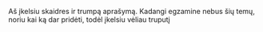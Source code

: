 Aš įkelsiu skaidres ir trumpą aprašymą. Kadangi egzamine nebus šių temų, noriu kai ką dar pridėti, todėl įkelsiu vėliau truputį
